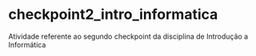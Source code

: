 # checkpoint2_intro_informatica
Atividade referente ao segundo checkpoint da disciplina de Introdução a Informática
